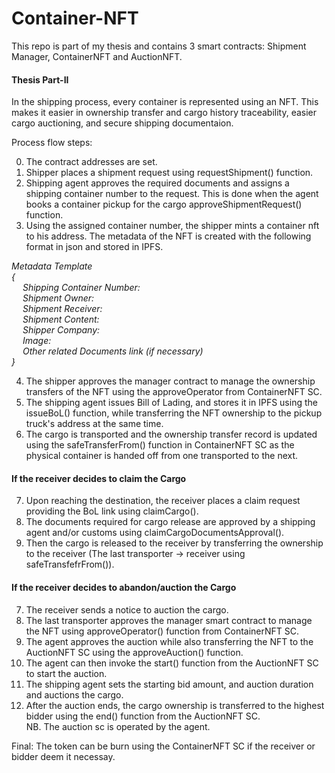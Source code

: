 # Container-NFT

This repo is part of my thesis and contains 3 smart contracts: Shipment Manager, ContainerNFT and AuctionNFT.

#### Thesis Part-II

In the shipping process, every container is represented using an NFT.
This makes it easier in ownership transfer and cargo history traceability,
easier cargo auctioning, and secure shipping documentaion.

Process flow steps: <br>

0. The contract addresses are set.
1. Shipper places a shipment request using requestShipment() function.
2. Shipping agent approves the required documents and assigns a shipping container number to the request. This is done when the agent books a container pickup for the cargo approveShipmentRequest() function.
3. Using the assigned container number, the shipper mints a container nft to his address.
   The metadata of the NFT is created with the following format in json and stored in IPFS.

_Metadata Template <br>
{ <br>
&emsp; Shipping Container Number: <br>
&emsp; Shipment Owner: <br>
&emsp; Shipment Receiver: <br>
&emsp; Shipment Content: <br>
&emsp; Shipper Company: <br>
&emsp; Image: <br>
&emsp; Other related Documents link (if necessary) <br>
}_

4. The shipper approves the manager contract to manage the ownership transfers of the NFT using the approveOperator from ContainerNFT SC.
5. The shipping agent issues Bill of Lading, and stores it in IPFS using the issueBoL() function, while transferring the NFT ownership to the pickup truck's address at the same time.
6. The cargo is transported and the ownership transfer record is updated using the safeTransferFrom() function in ContainerNFT SC as the physical container is handed off from one transported to the next.

#### If the receiver decides to claim the Cargo

7. Upon reaching the destination, the receiver places a claim request providing the BoL link using claimCargo().
8. The documents required for cargo release are approved by a shipping agent and/or customs using claimCargoDocumentsApproval().
9. Then the cargo is released to the receiver by transferring the ownership to the receiver (The last transporter -> receiver using safeTransfefrFrom()).

#### If the receiver decides to abandon/auction the Cargo

7. The receiver sends a notice to auction the cargo.
8. The last transporter approves the manager smart contract to manage the NFT using approveOperator() function from ContainerNFT SC.
9. The agent approves the auction while also transferring the NFT to the AuctionNFT SC using the approveAuction() function.
10. The agent can then invoke the start() function from the AuctionNFT SC to start the auction.
11. The shipping agent sets the starting bid amount, and auction duration and auctions the cargo.
12. After the auction ends, the cargo ownership is transferred to the highest bidder using the end() function from the AuctionNFT SC. <br>
NB. The auction sc is operated by the agent.

Final: The token can be burn using the ContainerNFT SC if the receiver or bidder deem it necessay.
